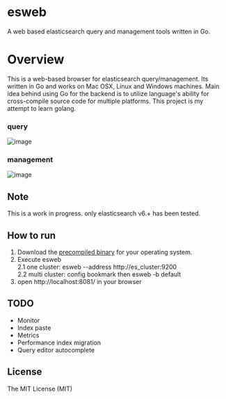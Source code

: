 esweb
================
A web based elasticsearch query and management tools written in Go.

Overview
========
This is a web-based browser for elasticsearch query/management. Its written in Go and works on Mac OSX, Linux and Windows machines. Main idea behind using Go for the backend is to utilize language's ability for cross-compile source code for multiple platforms. This project is my attempt to learn golang.  
### query
![image](https://github.com/ll2l/esweb/blob/master/docs/esweb-query.JPG)

### management
![image](https://github.com/ll2l/esweb/blob/master/docs/esweb-indexManage.JPG)

## Note
 This is a work in progress. only elasticsearch v6.+ has been tested.


## How to run

1. Download the [precompiled binary](https://github.com/ll2l/esweb/releases) for your operating system.
2. Execute esweb  
  2.1 one cluster: esweb --address http://es_cluster:9200  
  2.2 multi cluster: config bookmark then esweb -b default
3. open http://localhost:8081/ in your browser


## TODO

- Monitor
- Index paste
- Metrics
- Performance index migration
- Query editor autocomplete


## License

The MIT License (MIT)